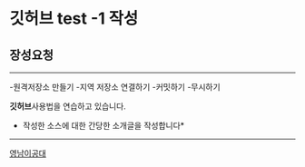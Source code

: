 # 깃허브 test -1 작성
## 장성요청
---

-원격저장소 만들기
-지역 저장소 연결하기
-커밋하기
-무시하기

**깃허브**사용법을 연습하고 있습니다.
* 작성한 소스에 대한 간당한 소개글을 작성합니다*

  
---
[영남이공대](https://www.ync.ac.kr)
